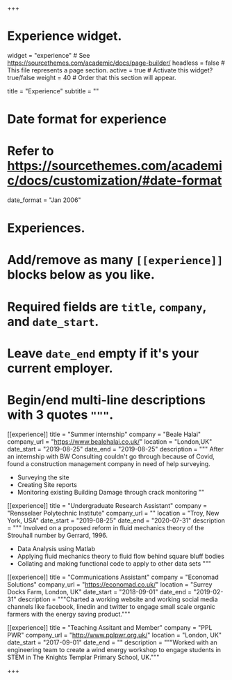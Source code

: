 +++
# Experience widget.
widget = "experience"  # See https://sourcethemes.com/academic/docs/page-builder/
headless = false  # This file represents a page section.
active = true  # Activate this widget? true/false
weight = 40  # Order that this section will appear.

title = "Experience"
subtitle = ""

# Date format for experience
#   Refer to https://sourcethemes.com/academic/docs/customization/#date-format
date_format = "Jan 2006"

# Experiences.
#   Add/remove as many `[[experience]]` blocks below as you like.
#   Required fields are `title`, `company`, and `date_start`.
#   Leave `date_end` empty if it's your current employer.
#   Begin/end multi-line descriptions with 3 quotes `"""`.

[[experience]]
  title = "Summer internship"
  company = "Beale Halai"
  company_url = "https://www.bealehalai.co.uk/"
  location = "London,UK"
  date_start = "2019-08-25"
  date_end = "2019-08-25"
  description = """
  After an internship with BW Consulting couldn't go through because of Covid, found a construction management company in need of help surveying. 
  
  * Surveying the site 
  * Creating Site reports
  * Monitoring existing Building Damage through crack monitoring
  ""

[[experience]]
  title = "Undergraduate Research Assistant"
  company = "Rensselaer Polytechnic Institute"
  company_url = ""
  location = "Troy, New York, USA"
  date_start = "2019-08-25"
  date_end = "2020-07-31"
  description = """
  Involved on a proposed reform in fluid mechanics theory of the Strouhall number by Gerrard, 1996. 
  
  * Data Analysis using Matlab 
  * Applying fluid mechanics theory to fluid flow behind square bluff bodies
  * Collating and making functional code to apply to other data sets
  """

[[experience]]
  title = "Communications Assistant"
  company = "Economad Solutions"
  company_url = "https://economad.co.uk/"
  location = "Surrey Docks Farm, London, UK"
  date_start = "2018-09-01"
  date_end = "2019-02-31"
  description = """Charted a working website and working social media channels like facebook, linedin and twitter to engage small scale organic farmers with the energy saving product."""


[[experience]]
  title = "Teaching Assitant and Member"
  company = "PPL PWR"
  company_url = "http://www.pplpwr.org.uk/"
  location = "London, UK"
  date_start = "2017-09-01"
  date_end = ""
  description = """Worked with an engineering team to create a wind energy workshop to engage students in STEM in The Knights Templar Primary School, UK."""

+++

